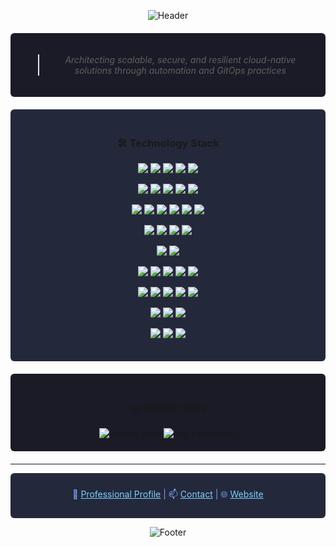 <div align="center">

![Header](https://capsule-render.vercel.app/api?type=waving&color=24283b&height=200&section=header&text=DevOps%20Engineer&fontSize=50&fontColor=7aa2f7&animation=fadeIn&fontAlignY=38&desc=Cloud%20Native%20%7C%20Kubernetes%20%7C%20GitOps&descAlignY=52&descAlign=62&descColor=bb9af7)

<div style="background-color: #1a1b26; padding: 20px; border-radius: 6px; margin: 20px 0;">

> *Architecting scalable, secure, and resilient cloud-native solutions through automation and GitOps practices*

</div>

<div style="background-color: #24283b; padding: 20px; border-radius: 6px; margin: 20px 0;">

### 🛠️ Technology Stack

<p align="center">
  <img src="https://img.shields.io/badge/Terraform-623CE4?style=flat-square&logo=terraform&logoColor=white">
  <img src="https://img.shields.io/badge/Ansible-EE0000?style=flat-square&logo=ansible&logoColor=white">
  <img src="https://img.shields.io/badge/Helm-0F1689?style=flat-square&logo=helm&logoColor=white">
  <img src="https://img.shields.io/badge/Kustomize-3178C6?style=flat-square">
  <img src="https://img.shields.io/badge/Vagrant-1563FF?style=flat-square&logo=vagrant&logoColor=white">
</p>

<p align="center">
  <img src="https://img.shields.io/badge/Azure-0078D4?style=flat-square&logo=microsoft-azure&logoColor=white">
  <img src="https://img.shields.io/badge/AKS-0080FF?style=flat-square&logo=azure&logoColor=white">
  <img src="https://img.shields.io/badge/Kubernetes-326CE5?style=flat-square&logo=kubernetes&logoColor=white">
  <img src="https://img.shields.io/badge/OpenShift-EE0000?style=flat-square&logo=red-hat-open-shift&logoColor=white">
  <img src="https://img.shields.io/badge/Rancher-0075A8?style=flat-square&logo=rancher&logoColor=white">
</p>

<p align="center">
  <img src="https://img.shields.io/badge/Istio-466BB0?style=flat-square&logo=istio&logoColor=white">
  <img src="https://img.shields.io/badge/Docker-2496ED?style=flat-square&logo=docker&logoColor=white">
  <img src="https://img.shields.io/badge/Podman-892CA0?style=flat-square&logo=podman&logoColor=white">
  <img src="https://img.shields.io/badge/Nginx-009639?style=flat-square&logo=nginx&logoColor=white">
  <img src="https://img.shields.io/badge/Envoy-FFB900?style=flat-square&logo=envoyproxy&logoColor=black">
  <img src="https://img.shields.io/badge/Traefik-24A1C1?style=flat-square&logo=traefik&logoColor=white">
</p>

<p align="center">
  <img src="https://img.shields.io/badge/KrakenD-FF4B55?style=flat-square&logoColor=white">
  <img src="https://img.shields.io/badge/GitHub_Actions-2088FF?style=flat-square&logo=github-actions&logoColor=white">
  <img src="https://img.shields.io/badge/ArgoCD-EF7B4D?style=flat-square&logo=argo&logoColor=white">
  <img src="https://img.shields.io/badge/Tekton-EE0000?style=flat-square&logo=tekton&logoColor=white">
</p>

<p align="center">
  <img src="https://img.shields.io/badge/Vault-000000?style=flat-square&logo=vault&logoColor=white">
  <img src="https://img.shields.io/badge/Trivy-0E75C8?style=flat-square&logo=aqua&logoColor=white">
</p>

<p align="center">
  <img src="https://img.shields.io/badge/Prometheus-E6522C?style=flat-square&logo=prometheus&logoColor=white">
  <img src="https://img.shields.io/badge/Grafana-F46800?style=flat-square&logo=grafana&logoColor=white">
  <img src="https://img.shields.io/badge/Loki-0E75C8?style=flat-square">
  <img src="https://img.shields.io/badge/Tempo-FFC107?style=flat-square">
  <img src="https://img.shields.io/badge/Thanos-512DA8?style=flat-square&logo=thanos&logoColor=white">
</p>

<p align="center">
  <img src="https://img.shields.io/badge/MySQL-4479A1?style=flat-square&logo=mysql&logoColor=white">
  <img src="https://img.shields.io/badge/PostgreSQL-336791?style=flat-square&logo=postgresql&logoColor=white">
  <img src="https://img.shields.io/badge/MongoDB-47A248?style=flat-square&logo=mongodb&logoColor=white">
  <img src="https://img.shields.io/badge/RabbitMQ-FF6600?style=flat-square&logo=rabbitmq&logoColor=white">
  <img src="https://img.shields.io/badge/Redis-DC382D?style=flat-square&logo=redis&logoColor=white">
</p>

<p align="center">
  <img src="https://img.shields.io/badge/RHEL-EE0000?style=flat-square&logo=red-hat&logoColor=white">
  <img src="https://img.shields.io/badge/Ubuntu-E95420?style=flat-square&logo=ubuntu&logoColor=white">
  <img src="https://img.shields.io/badge/Debian-A81D33?style=flat-square&logo=debian&logoColor=white">
</p>

<p align="center">
  <img src="https://img.shields.io/badge/Bash-121011?style=flat-square&logo=gnu-bash&logoColor=white">
  <img src="https://img.shields.io/badge/Go-00ADD8?style=flat-square&logo=go&logoColor=white">
  <img src="https://img.shields.io/badge/Python-3776AB?style=flat-square&logo=python&logoColor=white">
</p>

</div>

<div style="background-color: #1a1b26; padding: 20px; border-radius: 6px; margin: 20px 0;">

### 📊 GitHub Stats

<img src="https://github-readme-stats.vercel.app/api?username=iquzart&show_icons=true&theme=tokyonight&hide_border=true&bg_color=1a1b26&title_color=7aa2f7&icon_color=bb9af7&text_color=c0caf5" alt="GitHub Stats">
<img src="https://github-readme-stats.vercel.app/api/top-langs/?username=iquzart&layout=compact&theme=tokyonight&hide_border=true&bg_color=1a1b26&title_color=7aa2f7&text_color=c0caf5" alt="Top Languages">

</div>

---

<div style="background-color: #24283b; padding: 10px; border-radius: 6px;">

<p align="center" style="color: #7aa2f7">
  💼 <a href="#" style="color: #7dcfff">Professional Profile</a> | 
  📫 <a href="#" style="color: #7dcfff">Contact</a> | 
  🌐 <a href="#" style="color: #7dcfff">Website</a>
</p>

</div>

![Footer](https://capsule-render.vercel.app/api?type=waving&color=24283b&height=100&section=footer)

</div>
